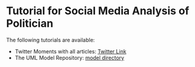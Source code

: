 # Tutorial for Social Media Analysis of Politician

The following tutorials are available:

* Twitter Moments with all articles: [Twitter Link](https://twitter.com/i/moments/1092507080307720193)
* The UML Model Repository: [model directory](model/README.md)